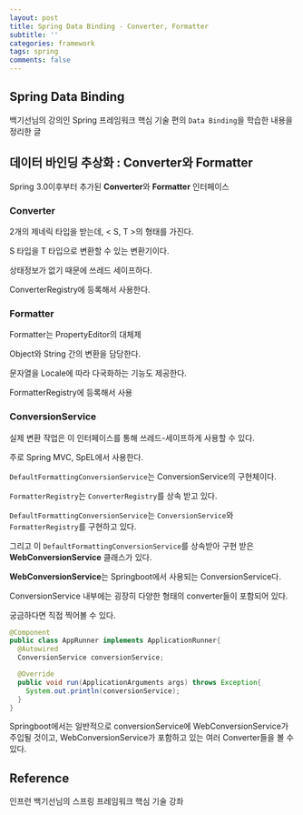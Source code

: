 ```yaml
---
layout: post
title: Spring Data Binding - Converter, Formatter
subtitle: ''
categories: framework
tags: spring
comments: false
---
```


## Spring Data Binding

백기선님의 강의인 Spring 프레임워크 핵심 기술 편의 `Data Binding`을 학습한 내용을 정리한 글

## 데이터 바인딩 추상화 : Converter와 Formatter

Spring 3.0이후부터 추가된 **Converter**와 **Formatter** 인터페이스

### Converter

2개의 제네릭 타입을 받는데, < S, T >의 형태를 가진다.

S 타입을 T 타입으로 변환할 수 있는 변환기이다.

상태정보가 없기 때문에 쓰레드 세이프하다.

ConverterRegistry에 등록해서 사용한다.

### Formatter

Formatter는 PropertyEditor의 대체제

Object와 String 간의 변환을 담당한다.

문자열을 Locale에 따라 다국화하는 기능도 제공한다.

FormatterRegistry에 등록해서 사용

### ConversionService

실제 변환 작업은 이 인터페이스를 통해 쓰레드-세이프하게 사용할 수 있다.

주로 Spring MVC, SpEL에서 사용한다.

`DefaultFormattingConversionService`는 ConversionService의 구현체이다.

`FormatterRegistry`는 `ConverterRegistry`를 상속 받고 있다.

`DefaultFormattingConversionService`는 `ConversionService`와 `FormatterRegistry`를 구현하고 있다.

그리고 이 `DefaultFormattingConversionService`를 상속받아 구현 받은 **WebConversionService** 클래스가 있다. 

 **WebConversionService**는 Springboot에서 사용되는 ConversionService다.

ConversionService 내부에는 굉장히 다양한 형태의 converter들이 포함되어 있다.

궁금하다면 직접 찍어볼 수 있다.

```java
@Component
public class AppRunner implements ApplicationRunner{
  @Autowired
  ConversionService conversionService;

  @Override
  public void run(ApplicationArguments args) throws Exception{
    System.out.println(conversionService);
  }
}
```

Springboot에서는 일반적으로 conversionService에 WebConversionService가 주입될 것이고, WebConversionService가 포함하고 있는 여러 Converter들을 볼 수 있다.


## Reference

인프런 백기선님의 스프링 프레임워크 핵심 기술 강좌
